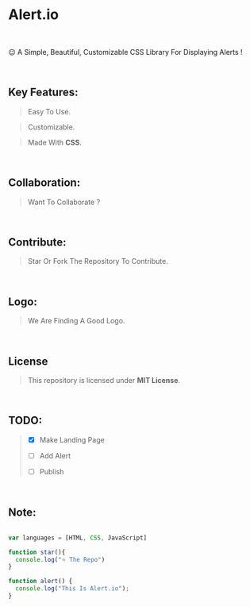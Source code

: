 # **Alert.io**
<br>

😉 A Simple, Beautiful, Customizable CSS Library For Displaying Alerts !

<br>

## Key Features:

> Easy To Use.

> Customizable.

> Made With **CSS**.

<br>

## Collaboration:

> Want To Collaborate ?

<br>

## Contribute:

> Star Or Fork The Repository To Contribute.

<br>

## Logo:

> We Are Finding A Good Logo.

<br>

## License

> This repository is licensed under **MIT License**.

<br>

## TODO:

> - [x] Make Landing Page
> 
> - [ ] Add Alert
> 
> - [ ] Publish

<br>

## Note:
```js

var languages = [HTML, CSS, JavaScript]

function star(){
  console.log("⭐ The Repo")
}

function alert() {
  console.log("This Is Alert.io");
}


```

